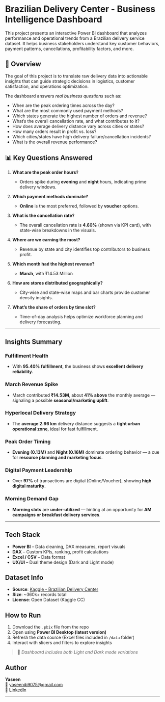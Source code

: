 # Brazilian Delivery Center - Business Intelligence Dashboard

This project presents an interactive Power BI dashboard that analyzes performance and operational trends from a Brazilian delivery service dataset. It helps business stakeholders understand key customer behaviors, payment patterns, cancellations, profitability factors, and more.

## 📌 Overview

The goal of this project is to translate raw delivery data into actionable insights that can guide strategic decisions in logistics, customer satisfaction, and operations optimization.

The dashboard answers *real business questions* such as:

- When are the peak ordering times across the day?
- What are the most commonly used payment methods?
- Which states generate the highest number of orders and revenue?
- What’s the overall cancellation rate, and what contributes to it?
- How does average delivery distance vary across cities or states?
- How many orders result in profit vs. loss?
- Which cities/states have high delivery failure/cancellation incidents?
- What is the overall revenue performance?

## 📊 Key Questions Answered

1. **What are the peak order hours?**  
   - Orders spike during **evening** and **night** hours, indicating prime delivery windows.

2. **Which payment methods dominate?**  
   - **Online** is the most preferred, followed by **voucher** options.

3. **What is the cancellation rate?**  
   - The overall cancellation rate is **4.60%** (shown via KPI card), with state-wise breakdowns in the visuals.

4. **Where are we earning the most?**  
   - Revenue by state and city identifies top contributors to business profit.

4. **Which month had the highest revenue?**  
   - **March**, with ₹14.53 Million

6. **How are stores distributed geographically?**  
   - City-wise and state-wise maps and bar charts provide customer density insights.

7. **What’s the share of orders by time slot?**  
   - Time-of-day analysis helps optimize workforce planning and delivery forecasting.

---

## Insights Summary

### Fulfillment Health  
- With **95.40% fulfillment**, the business shows **excellent delivery reliability**.

### March Revenue Spike  
- March contributed **₹14.53M**, about **41% above** the monthly average — signaling a possible **seasonal/marketing uplift**.

### Hyperlocal Delivery Strategy  
- The **average 2.96 km** delivery distance suggests a **tight urban operational zone**, ideal for fast fulfillment.

### Peak Order Timing  
- **Evening (0.13M)** and **Night (0.16M)** dominate ordering behavior — a cue for **resource planning and marketing focus**.

### Digital Payment Leadership  
- Over **97%** of transactions are digital (Online/Voucher), showing **high digital maturity**.

### Morning Demand Gap  
- **Morning slots** are **under-utilized** — hinting at an opportunity for **AM campaigns or breakfast delivery services**.

---


## Tech Stack

- **Power BI** – Data cleaning, DAX measures, report visuals
- **DAX** – Custom KPIs, ranking, profit calculations
- **Excel / CSV** – Data format
- **UX/UI** – Dual theme design (Dark and Light mode)

## Dataset Info

- **Source**: [Kaggle - Brazilian Delivery Center](https://www.kaggle.com/datasets/nosbielcs/brazilian-delivery-center)
- **Size**: ~360k+ records total
- **License**: Open Dataset (Kaggle CC)

## How to Run

1. Download the `.pbix` file from the repo
2. Open using **Power BI Desktop (latest version)**
3. Refresh the data source (Excel files included in `/data` folder)
4. Interact with slicers and filters to explore insights

> 🎨 *Dashboard includes both Light and Dark mode variations*

## Author

**Yaseen**  
📧 yaseenib9075@gmail.com  
🔗 [LinkedIn](https://www.linkedin.com/in/yaseen-bankapur-244339261)

---

